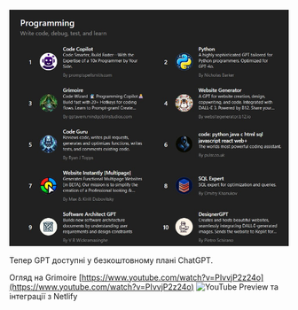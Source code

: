 <!--
date: 2025-02-02T23:23:04.300Z
photo: ![Photo](2024-06-02-15-53-36.jpg)


-->

![Photo](2024-06-02-15-53-36.jpg)

Тепер GPT доступні у безкоштовному плані ChatGPT.

Огляд на Grimoire 
[https://www.youtube.com/watch?v=PIvvjP2z24o](https://www.youtube.com/watch?v=PIvvjP2z24o)
![YouTube Preview](https://img.youtube.com/vi/PIvvjP2z24o/mqdefault.jpg)
 та інтеграції з Netlify